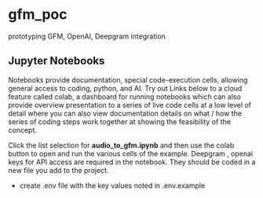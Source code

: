 # gfm_poc
prototyping GFM, OpenAI, Deepgram integration
## Jupyter Notebooks 
Notebooks provide documentation, special code-execution cells, allowing general access to coding, python, and AI. Try out Links below to a cloud feature called colab, a dashboard for running notebooks which can also provide overview presentation to a series of live code cells at a low level of detail where you can also view documentation details on what / how the series of coding steps work together at showing the feasibility of the concept.
  
Click the list selection for **audio_to_gfm.ipynb** and then use the colab button to open and run the various cells of the example. Deepgram , openai keys for API access are required in the notebook. They should be coded in a new file you add to the project.
- create .env file with the key values noted in .env.example  
